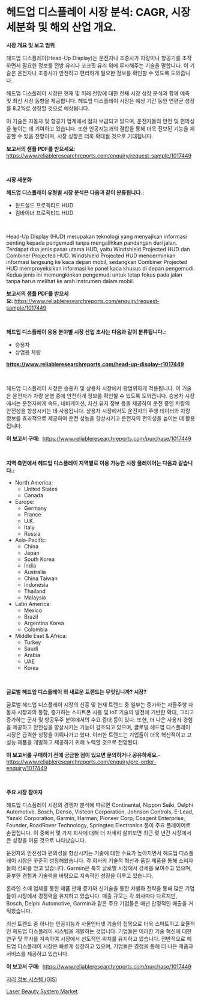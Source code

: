 <p><h1>헤드업 디스플레이 시장 분석: CAGR, 시장 세분화 및 해외 산업 개요.</h1></p><p><strong>시장 개요 및 보고 범위</strong></p>
<p><p>헤드업 디스플레이(Head-Up Display)는 운전자나 조종사가 차량이나 항공기를 조작하면서 필요한 정보를 전방 유리나 코크핏 유리 위에 투사해주는 기술을 말합니다. 이 기술은 운전자나 조종사가 안전하고 편리하게 필요한 정보를 확인할 수 있도록 도와줍니다.</p><p>헤드업 디스플레이 시장은 현재 및 미래 전망에 대한 전체 시장 성장 분석과 함께 예측 및 최신 시장 동향을 제공합니다. 헤드업 디스플레이 시장은 예상 기간 동안 연평균 성장률 8.2%로 성장할 것으로 예상됩니다.</p><p>이 기술은 자동차 및 항공기 업계에서 점차 보급되고 있으며, 운전자들의 안전 및 편의성을 높이는 데 기여하고 있습니다. 또한 인공지능과의 결합을 통해 더욱 진보된 기능을 제공할 수 있을 전망이며, 시장 성장은 더욱 확대될 것으로 기대됩니다.</p></p>
<p><strong>보고서의 샘플 PDF를 받으세요:</strong> <a href="https://www.reliableresearchreports.com/enquiry/request-sample/1017449">https://www.reliableresearchreports.com/enquiry/request-sample/1017449</a></p>
<p>&nbsp;</p>
<p><strong>시장 세분화</strong></p>
<p><strong>헤드업 디스플레이 유형별 시장 분석은 다음과 같이 분류됩니다.:</strong></p>
<p><ul><li>윈드실드 프로젝티드 HUD</li><li>컴바이너 프로젝티드 HUD</li></ul></p>
<p>&nbsp;</p>
<p><p>Head-Up Display (HUD) merupakan teknologi yang menyajikan informasi penting kepada pengemudi tanpa mengalihkan pandangan dari jalan. Terdapat dua jenis pasar utama HUD, yaitu Windshield Projected HUD dan Combiner Projected HUD. Windshield Projected HUD mencerminkan informasi langsung ke kaca depan mobil, sedangkan Combiner Projected HUD memproyeksikan informasi ke panel kaca khusus di depan pengemudi. Kedua jenis ini memungkinkan pengemudi untuk tetap fokus pada jalan tanpa harus melihat ke arah instrumen dalam mobil.</p></p>
<p><strong>보고서의 샘플 PDF를 받으세요:</strong>&nbsp;<a href="https://www.reliableresearchreports.com/enquiry/request-sample/1017449">https://www.reliableresearchreports.com/enquiry/request-sample/1017449</a></p>
<p>&nbsp;</p>
<p><strong> 헤드업 디스플레이 응용 분야별 시장 산업 조사는 다음과 같이 분류됩니다.:</strong></p>
<p><ul><li>승용차</li><li>상업용 차량</li></ul></p>
<p><strong><a href="https://www.reliableresearchreports.com/head-up-display-r1017449">https://www.reliableresearchreports.com/head-up-display-r1017449</a></strong></p>
<p>&nbsp;</p>
<p><p>헤드업 디스플레이 시장은 승용차 및 상용차 시장에서 광범위하게 적용됩니다. 이 기술은 운전자가 차량 운행 중에 안전하게 정보를 확인할 수 있도록 도와줍니다. 승용차 시장에서는 운전자에게 속도, 네비게이션, 차선 유지 정보 등을 제공하여 운전 중인 차량의 안전성을 향상시키는 데 사용됩니다. 상용차 시장에서도 운전자의 주행 데이터와 차량 정보를 효과적으로 제공하여 운전 성능을 향상시키고 운전자의 편의성을 높이는 데 활용됩니다.</p></p>
<p><strong>이 보고서 구매:</strong>&nbsp; <a href="https://www.reliableresearchreports.com/purchase/1017449">https://www.reliableresearchreports.com/purchase/1017449</a></p>
<p>&nbsp;</p>
<p><strong>지역 측면에서 헤드업 디스플레이 지역별로 이용 가능한 시장 플레이어는 다음과 같습니다.:</strong></p>
<p><ul>
    <li>
        North America:
        <ul>
            <li>United States</li>
            <li>Canada</li>
        </ul>
    </li>
    <li>
        Europe:
        <ul>
            <li>Germany</li>
            <li>France</li>
            <li>U.K.</li>
            <li>Italy</li>
            <li>Russia</li>
        </ul>
    </li>
    <li>
        Asia-Pacific:
        <ul>
            <li>China</li>
            <li>Japan</li>
            <li>South Korea</li>
            <li>India</li>
            <li>Australia</li>
            <li>China Taiwan</li>
            <li>Indonesia</li>
            <li>Thailand</li>
            <li>Malaysia</li>
        </ul>
    </li>
    <li>
        Latin America:
        <ul>
            <li>Mexico</li>
            <li>Brazil</li>
            <li>Argentina Korea</li>
            <li>Colombia</li>
        </ul>
    </li>
    <li>
        Middle East & Africa:
        <ul>
            <li>Turkey</li>
            <li>Saudi</li>
            <li>Arabia</li>
            <li>UAE</li>
            <li>Korea</li>
        </ul>
    </li>
    </ul></p>
<p>&nbsp;</p>
<p><strong>글로벌 헤드업 디스플레이 의 새로운 트렌드는 무엇입니까? 시장?</strong></p>
<p><p>글로벌 헤드업 디스플레이 시장의 신흥 및 현재 트렌드 중 일부는 증가하는 자율주행 자동차 시장과의 통합, 증가하는 스마트폰 사용 및 IoT 기술의 발전에 기반한 확대, 그리고 증가하는 군사 및 항공우주 분야에서의 수요 증대 등이 있다. 또한, 더 나은 사용자 경험을 제공하고 안전성을 향상시키는 기능이 강조되고 있으며, 글로벌 헤드업 디스플레이 시장은 급격한 성장을 이뤄나가고 있다. 이러한 트렌드는 기업들이 더욱 혁신적이고 고성능 제품을 개발하고 제공하기 위해 노력할 것으로 전망된다.</p></p>
<p><strong>이 보고서를 구매하기 전에 궁금한 점이 있으면 문의하거나 공유하세요.</strong>- <a href="https://www.reliableresearchreports.com/enquiry/pre-order-enquiry/1017449">https://www.reliableresearchreports.com/enquiry/pre-order-enquiry/1017449</a></p>
<p>&nbsp;</p>
<p><strong>주요 시장 참여자</strong></p>
<p><p>헤드업 디스플레이 시장의 경쟁자 분석에 따르면 Continental, Nippon Seiki, Delphi Automotive, Bosch, Denso, Visteon Corporation, Johnson Controls, E-Lead, Yazaki Corporation, Garmin, Harman, Pioneer Corp, Coagent Enterprise, Founder, RoadRover Technology, Springteq Electronics 등이 주요 플레이어로 손꼽힙니다. 이 중에서 몇 가지 회사에 대해 더 자세히 살펴보면 최근 몇 년간 시장에서 큰 성장을 이룬 것으로 나타났습니다.</p><p>운전자의 안전성과 편의성을 향상시키는 기술에 대한 수요가 높아지면서 헤드업 디스플레이 시장은 꾸준히 성장해왔습니다. 각 회사의 기술적 혁신과 품질 제품을 통해 소비자들의 신뢰를 얻고 있습니다. Garmin은 특히 글로벌 시장에서 강세를 보여주고 있으며, 풍부한 경험과 기술력을 바탕으로 지속적인 성장을 이루고 있습니다.</p><p>온라인 소매 업체를 통한 제품 판매 증가와 신기술을 통한 차별화 전략을 통해 많은 기업들이 시장에서 경쟁력을 유지하고 있습니다. 매출 규모는 각 회사마다 다르지만, Bosch, Delphi Automotive, Garmin과 같은 주요 기업들은 매년 안정적인 매출을 거둬왔습니다.</p><p>최신 트렌드 중 하나는 인공지능과 사물인터넷 기술의 접목으로 더욱 스마트하고 효율적인 헤드업 디스플레이 시스템을 개발하는 것입니다. 기업들은 이러한 기술 혁신에 대한 연구 및 투자를 지속하여 시장에서 선도적인 위치를 유지하고 있습니다. 전반적으로 헤드업 디스플레이 시장은 빠르게 성장하고 있으며, 기업들은 경쟁을 통해 더 나은 제품과 서비스를 제공하고 있습니다.</p></p>
<p><strong>이 보고서 구매:</strong>&nbsp;&nbsp;<a href="https://www.reliableresearchreports.com/purchase/1017449">https://www.reliableresearchreports.com/purchase/1017449</a></p>
<p><p><a href="https://github.com/oajzkywllm460/Market-Research-Report-List-1/blob/main/283612622169.md">지리 정보 시스템 (GIS)</a></p><p><a href="https://github.com/CliffMedina6/Market-Research-Report-List-4/blob/main/laser-beauty-system-market.md">Laser Beauty System Market</a></p></p>